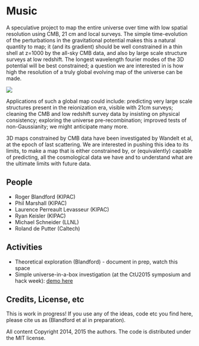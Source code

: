 # Music

A speculative project to map the entire universe over time with low spatial resolution using CMB, 21 cm and local surveys. The simple time-evolution of the perturbations in the gravitational potential makes this a natural quantity to map; it (and its gradient) should be well constrained in a thin shell at z=1000 by the all-sky CMB data, and also by large scale structure surveys at low redshift. The longest wavelength fourier modes of the 3D potential will be best constrained; a question we are interested in is how high the resolution of a truly global evolving map of the universe can be made.

![](https://github.com/rogerblandford/Music/raw/master/doc/fig1.jpg)

Applications of such a global map could include: predicting very large scale structures present in the reionization era, visible with 21cm surveys; cleaning the CMB and low redshift survey data by insisting on physical consistency; exploring the universe pre-recombination; improved tests of non-Gaussianity; we might anticipate many more.

3D maps constrained by CMB data have been investigated by Wandelt et al, at the epoch of last scattering. We are interested in pushing this idea to its limits, to make a map that is either constrained by, or (equivalently) capable of predicting, all the cosmological data we have and to understand what are the ultimate limits with future data.

## People

* Roger Blandford (KIPAC)
* Phil Marshall (KIPAC)
* Laurence Perreault Levasseur (KIPAC)
* Ryan Keisler (KIPAC)
* Michael Schneider (LLNL)
* Roland de Putter (Caltech)

## Activities

* Theoretical exploration (Blandford) - document in prep, watch this space
* Simple universe-in-a-box investigation (at the CtU2015 symposium and hack week): [demo here](http://nbviewer.ipython.org/github/rkeisler/Music/blob/master/Beatbox_Demo.ipynb)

## Credits, License, etc

This is work in progress! If you use any of the ideas, code etc you find here, please cite us as (Blandford et al in preparation).

All content Copyright 2014, 2015 the authors. The code is distributed under the MIT license.
